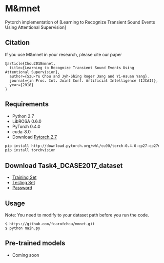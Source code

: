 # M&mnet
Pytorch implementation of [Learning to Recognize Transient Sound Events Using Attentional Supervision]


## Citation
If you use M&mnet in your research, please cite our paper

    @article{Chou2018mmnet,
      title={Learning to Recognize Transient Sound Events Using Attentional Supervision},
      author={Szu-Yu Chou and Jyh-Shing Roger Jang and Yi-Hsuan Yang},
      journal={in Proc. Int. Joint Conf. Artificial Intelligence (IJCAI)},
      year={2018}
    }

## Requirements
* Python 2.7
* LibROSA 0.6.0
* PyTorch 0.4.0
* cuda-8.0
* Download [Pytorch 2.7](https://pytorch.org)
```bash
pip install http://download.pytorch.org/whl/cu90/torch-0.4.0-cp27-cp27mu-linux_x86_64.whl
pip install torchvision
```

## Download Task4_DCASE2017_dataset
* [Training Set](https://drive.google.com/file/d/1HOQaUHbTgCRsS6Sr9I9uE6uCjiNPC3d3/view)
* [Testing Set](https://drive.google.com/file/d/1GfP5JATSmCqD8p3CBIkk1J90mfJuPI-k/view)
* [Password](https://groups.google.com/forum/#!searchin/dcase-discussions/own%7Csort:relevance/dcase-discussions/Lk2dTScX3A8/kvW17tlzAgAJ)


## Usage
Note: You need to modify to your dataset path before you run the code.

	$ https://github.com/fearofchou/mmnet.git
    $ python main.py

## Pre-trained models
* Coming soon

